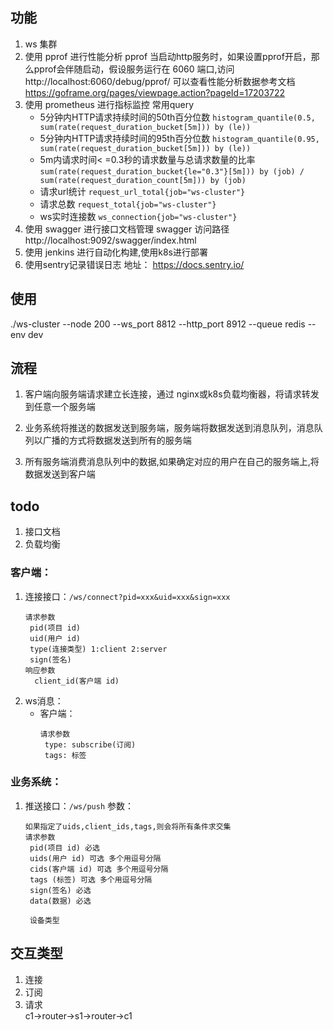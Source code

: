 ## 功能
1. ws 集群
2. 使用 pprof 进行性能分析
   pprof 当启动http服务时，如果设置pprof开启，那么pprof会伴随启动，假设服务运行在 6060
   端口,访问 http://localhost:6060/debug/pprof/
   可以查看性能分析数据参考文档 https://goframe.org/pages/viewpage.action?pageId=17203722
3. 使用 prometheus 进行指标监控
   常用query
    - 5分钟内HTTP请求持续时间的50th百分位数 `histogram_quantile(0.5, sum(rate(request_duration_bucket[5m])) by (le))`
    - 5分钟内HTTP请求持续时间的95th百分位数 `histogram_quantile(0.95, sum(rate(request_duration_bucket[5m])) by (le))`
    - 5m内请求时间<
      =0.3秒的请求数量与总请求数量的比率   `sum(rate(request_duration_bucket{le="0.3"}[5m])) by (job) / sum(rate(request_duration_count[5m])) by (job)`
    - 请求url统计 `request_url_total{job="ws-cluster"}`
    - 请求总数 `request_total{job="ws-cluster"} `
    - ws实时连接数 `ws_connection{job="ws-cluster"}`
5. 使用 swagger 进行接口文档管理
   swagger 访问路径 http://localhost:9092/swagger/index.html
6. 使用 jenkins 进行自动化构建,使用k8s进行部署
7. 使用sentry记录错误日志
   地址： https://docs.sentry.io/

## 使用
./ws-cluster --node 200 --ws_port 8812 --http_port 8912 --queue redis  --env dev

## 流程

1. 客户端向服务端请求建立长连接，通过 nginx或k8s负载均衡器，将请求转发到任意一个服务端

2. 业务系统将推送的数据发送到服务端，服务端将数据发送到消息队列，消息队列以广播的方式将数据发送到所有的服务端

3. 所有服务端消费消息队列中的数据,如果确定对应的用户在自己的服务端上,将数据发送到客户端

## todo
1. 接口文档
2. 负载均衡


### 客户端：

1. 连接接口：`/ws/connect?pid=xxx&uid=xxx&sign=xxx`
   ```
   请求参数
    pid(项目 id)
    uid(用户 id)
    type(连接类型) 1:client 2:server
    sign(签名)
   响应参数
     client_id(客户端 id)
   ```
2. ws消息：
   - 客户端：
     ```
     请求参数
      type: subscribe(订阅)
      tags: 标签
     ```
   

### 业务系统：

1. 推送接口：`/ws/push` 参数：
    ```
   如果指定了uids,client_ids,tags,则会将所有条件求交集
   请求参数 
     pid(项目 id) 必选
     uids(用户 id) 可选 多个用逗号分隔
     cids(客户端 id) 可选 多个用逗号分隔
     tags (标签) 可选 多个用逗号分隔
     sign(签名) 必选
     data(数据) 必选
   
     设备类型
   ```

## 交互类型

1. 连接
2. 订阅
3. 请求   
   c1->router->s1->router->c1


